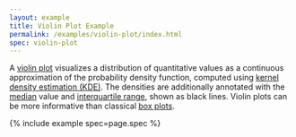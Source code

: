 ```yaml
---
layout: example
title: Violin Plot Example
permalink: /examples/violin-plot/index.html
spec: violin-plot
---
```


A [violin plot](https://en.wikipedia.org/wiki/Violin_plot) visualizes a distribution of quantitative values as a continuous approximation of the probability density function, computed using [kernel density estimation (KDE)](https://en.wikipedia.org/wiki/Kernel_density_estimation). The densities are additionally annotated with the [median](https://en.wikipedia.org/wiki/Median) value and [interquartile range](https://en.wikipedia.org/wiki/Interquartile_range), shown as black lines. Violin plots can be more informative than classical [box plots](../box-plot).

{% include example spec=page.spec %}
